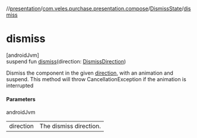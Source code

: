 //[presentation](../../../index.md)/[com.veles.purchase.presentation.compose](../index.md)/[DismissState](index.md)/[dismiss](dismiss.md)

# dismiss

[androidJvm]\
suspend fun [dismiss](dismiss.md)(direction: [DismissDirection](../-dismiss-direction/index.md))

Dismiss the component in the given [direction](dismiss.md), with an animation and suspend. This method will throw CancellationException if the animation is interrupted

#### Parameters

androidJvm

| | |
|---|---|
| direction | The dismiss direction. |
